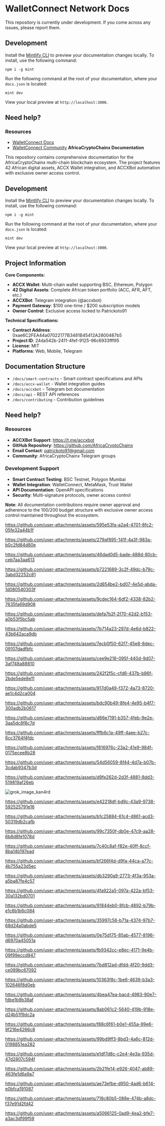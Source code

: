 # WalletConnect Network Docs

This repository is currently under development. If you come across any issues, please report them.

## Development

Install the [Mintlify CLI](https://www.npmjs.com/package/mint) to preview your documentation changes locally. To install, use the following command:

```
npm i -g mint
```

Run the following command at the root of your documentation, where your `docs.json` is located:

```
mint dev
```

View your local preview at `http://localhost:3000`.

## Need help?

### Resources
- [WalletConnect Docs](https://docs.walletconnect.network/)
- [WalletConnect Community](https://discord.walletconnect.network/)
**AfricaCryptoChainx Documentation**

This repository contains comprehensive documentation for the AfricaCryptoChainx multi-chain blockchain ecosystem. The project features 42 African digital assets, ACCX Wallet integration, and ACCXBot automation with exclusive owner access control.

## Development

Install the [Mintlify CLI](https://www.npmjs.com/package/mint) to preview your documentation changes locally. To install, use the following command:

```
npm i -g mint
```

Run the following command at the root of your documentation, where your `docs.json` is located:

```
mint dev
```

View your local preview at `http://localhost:3000`.

## Project Information

**Core Components:**
- **ACCX Wallet**: Multi-chain wallet supporting BSC, Ethereum, Polygon
- **42 Digital Assets**: Complete African token portfolio (ACC, AFR, AFT, etc.)
- **ACCXBot**: Telegram integration (@accxbot)
- **Payment Gateway**: $100 one-time / $200 subscription models
- **Owner Control**: Exclusive access locked to Patrickoto91

**Technical Specifications:**
- **Contract Address**: 0xae6C2FEA44a07022177B3481B45412A2800487b5
- **Project ID**: 24da542b-2411-4fef-9125-96c6933fff95
- **License**: MIT
- **Platforms**: Web, Mobile, Telegram

## Documentation Structure

- `/docs/smart-contracts` - Smart contract specifications and APIs
- `/docs/accx-wallet` - Wallet integration guides
- `/docs/accxbot` - Telegram bot documentation
- `/docs/api` - REST API references
- `/docs/contributing` - Contribution guidelines

## Need help?

### Resources
- **ACCXBot Support**: https://t.me/accxbot
- **GitHub Repository**: https://github.com/AfricaCryptoChainx
- **Email Contact**: patrickoto91@gmail.com
- **Community**: AfricaCryptoChainx Telegram groups

### Development Support
- **Smart Contract Testing**: BSC Testnet, Polygon Mumbai
- **Wallet Integration**: WalletConnect, MetaMask, Trust Wallet
- **API Documentation**: OpenAPI specifications
- **Security**: Multi-signature protocols, owner access control

**Note**: All documentation contributions require owner approval and adherence to the $100/$200 budget structure with exclusive owner access control maintained throughout the ecosystem.

https://github.com/user-attachments/assets/595e53fa-a2a4-4701-8fc2-05fe32a44b1f



https://github.com/user-attachments/assets/279af895-141f-4a3f-983a-b0c2fd84d80e



https://github.com/user-attachments/assets/46dad0d5-bade-488d-80cb-ceb7aa3aa613



https://github.com/user-attachments/assets/b7221689-3c2f-49dc-b79c-3abd32252c81



https://github.com/user-attachments/assets/2d854be2-bd07-4e5d-abda-1d080540303f



https://github.com/user-attachments/assets/9cdec164-6df2-4338-82b2-7635fa69d908



https://github.com/user-attachments/assets/defa7b2f-2f70-42d2-b153-a0b53f5bc5ab



https://github.com/user-attachments/assets/7b714a23-297d-4e6d-b822-43b642aca9db



https://github.com/user-attachments/assets/7ecb0f50-62f7-45e8-8dec-09107dadfbfc



https://github.com/user-attachments/assets/cee9e218-095f-440d-9d07-3af748a88810



https://github.com/user-attachments/assets/242f2f5c-cfd6-437b-b86f-2bde5ede8e11



https://github.com/user-attachments/assets/917d0a49-f372-4a73-8720-ae1c4d2ca004



https://github.com/user-attachments/assets/bdc90b49-8fe4-4e95-b4f7-300adb2b0617



https://github.com/user-attachments/assets/d66e7191-b357-4feb-9e2e-3aa5dc8f8c7d



https://github.com/user-attachments/assets/fffb6c1a-49ff-4aee-b27c-6cc3764f4fdc



https://github.com/user-attachments/assets/f816976c-23a2-41e9-984f-0175ecee8b28



https://github.com/user-attachments/assets/54d56059-8f44-4d7a-b07b-3cdab9347b3d



https://github.com/user-attachments/assets/d9fe262d-2d3f-4881-8dd3-519819af26eb

![grok_image_kan4rd](https://github.com/user-attachments/assets/283a6214-bff3-4a40-aca0-dc4370825116)


https://github.com/user-attachments/assets/e42218df-bd9c-43a9-9738-592525791e16



https://github.com/user-attachments/assets/b1c25884-61c4-4861-acd3-50319db2cafb



https://github.com/user-attachments/assets/99c7350f-db0e-47c9-aa28-6b8d8fe1078d



https://github.com/user-attachments/assets/7c40c8af-f82e-40ff-8ccf-8ba14b197ead



https://github.com/user-attachments/assets/bf266f4d-d9fa-44ca-a77c-4b755a23d5ec



https://github.com/user-attachments/assets/db3290a9-2773-4f3a-953a-a5ba87fe4c57



https://github.com/user-attachments/assets/4fa922a5-097a-422a-bf53-30a132bd0701



https://github.com/user-attachments/assets/91844eb0-8fcb-4892-b79b-e1c6b1b6c084



https://github.com/user-attachments/assets/35997c56-b71a-4374-97b7-68d24a0abde5



https://github.com/user-attachments/assets/0e75d175-85ab-4577-8196-d6970a45051a



https://github.com/user-attachments/assets/fb9342cc-e8ec-4171-9e4b-09f99eccd947



https://github.com/user-attachments/assets/7bd812ad-dfdd-4f20-9dd3-ce089bc67092



https://github.com/user-attachments/assets/10363f8c-1be6-4639-b3a3-102646f8d0eb



https://github.com/user-attachments/assets/4bea47ea-bacd-4983-90e7-fdbe1b9b38af



https://github.com/user-attachments/assets/8ab061c2-5640-419b-918e-d24b51f9dc2a



https://github.com/user-attachments/assets/f88c6f61-b0e1-455a-99e6-9f216e4266c8



https://github.com/user-attachments/assets/99bd9ff3-8bd3-4a6c-812d-0198851ea282



https://github.com/user-attachments/assets/e1df7d8c-c2e4-4e3a-935d-47d2807c594f



https://github.com/user-attachments/assets/2b21fe14-e926-4047-ab89-463fe1d6a9a7



https://github.com/user-attachments/assets/ae73efbe-d950-4ad6-b614-e0bfca191087



https://github.com/user-attachments/assets/718c80b5-088e-474b-a8dc-f37e91d2fd42



https://github.com/user-attachments/assets/a5066125-0ad9-4ea2-bfe7-a3ac3df99f59


